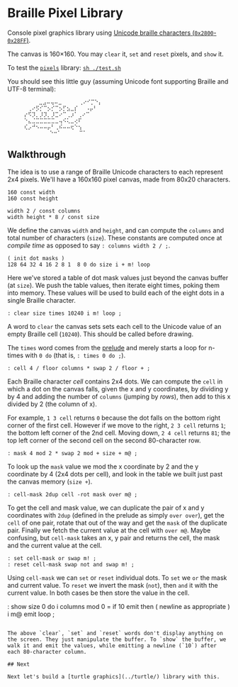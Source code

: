 # Braille Pixel Library

Console pixel graphics library using [Unicode braille characters (`0x2800`-`0x28FF`)](http://www.unicode.org/charts/PDF/U2800.pdf).

The canvas is 160×160. You may `clear` it, `set` and `reset` pixels, and `show` it.

To test the [`pixels`](./pixels.4th) library: [`sh ./test.sh`](./test.sh)

You should see this little guy (assuming Unicode font supporting Braille and UTF-8 terminal):

```text
    ⠀⠀⠀ ⠀⣀⣠⠤⢤⠤⣀⠀⠀   ⢀⠔⠊⡉⠑⡄
    ⠀⠀⢀⠔⡫⡊⠉⡢⡊⠉⡢⡋⣢⣀⡎⠀⠀⠠⡤⠃
    ⠀⡔⠫⡹⡀⡸⡹⡀⡸⣉⠔⠉⢀⡰⠁⢀⠔⠉
    ⠀⠑⣄⣈⣉⣉⣉⣉⣉⣀⢤⠪⢅⣀⢔⠏
    ⠀⢎⡠⠚⠢⠤⠤⡤⠃⢀⠮⠤⠤⢖⠑⢢
     ⠀⠀⠀⠀⠀ ⠀⠑⠒⠁⠀⠀ ⠀ ⠉⠁
```

## Walkthrough

The idea is to use a range of Braille Unicode characters to each represent 2x4 pixels. We'll have a 160x160 pixel canvas, made from 80x20 characters.

```forth
160 const width
160 const height

width 2 / const columns
width height * 8 / const size
```

We define the canvas `width` and `height`, and can compute the `columns` and total number of characters (`size`). These constants are computed once at _compile time_ as opposed to say `: columns width 2 / ;`.

```forth
( init dot masks )
128 64 32 4 16 2 8 1  8 0 do size i + m! loop
```

Here we've stored a table of dot mask values just beyond the canvas buffer (at `size`). We push the table values, then iterate eight times, poking them into memory. These values will be used to build each of the eight dots in a single Braille character.

```forth
: clear size times 10240 i m! loop ;
```

A word to `clear` the canvas sets sets each cell to the Unicode value of an empty Braille cell (`10240`). This should be called before drawing.

The `times` word comes from the [prelude](../prelude.4th) and merely starts a loop for n-times with `0 do` (that is, `: times 0 do ;`).

```forth
: cell 4 / floor columns * swap 2 / floor + ;
```

Each Braille character _cell_ contains 2x4 dots. We can compute the `cell` in which a dot on the canvas falls, given the x and y coordinates, by dividing y by 4 and adding the number of `columns` (jumping by _rows_), then add to this x divided by 2 (the column of x).

For example, `1 3 cell` returns `0` because the dot falls on the bottom right corner of the first cell. However if we move to the right, `2 3 cell` returns `1`; the bottom left corner of the 2nd cell. Moving down, `2 4 cell` returns `81`; the top left corner of the second cell on the second 80-character row.

```forth
: mask 4 mod 2 * swap 2 mod + size + m@ ;
```

To look up the `mask` value we mod the x coordinate by 2 and the y coordinate by 4 (2x4 dots per cell), and look in the table we built just past the canvas memory (`size +`).

```forth
: cell-mask 2dup cell -rot mask over m@ ;
```

To get the cell and mask value, we can duplicate the pair of x and y coordinates with `2dup` (defined in the prelude as simply `over over`), get the `cell` of one pair, rotate that out of the way and get the `mask` of the duplicate pair. Finally we fetch the current value at the cell with `over m@`. Maybe confusing, but `cell-mask` takes an x, y pair and returns the cell, the mask and the current value at the cell.

```forth
: set cell-mask or swap m! ;
: reset cell-mask swap not and swap m! ;
````

Using `cell-mask` we can `set` or `reset` individual dots. To `set` we `or` the mask and current value. To `reset` we invert the mask (`not`), then `and` it with the current value. In both cases be then store the value in the cell.

: show
  size 0 do
    i columns mod 0 = if 10 emit then  ( newline as appropriate )
    i m@ emit
  loop ;
```

The above `clear`, `set` and `reset` words don't display anything on the screen. They just manipulate the buffer. To `show` the buffer, we walk it and emit the values, while emitting a newline (`10`) after each 80-character column.

## Next

Next let's build a [turtle graphics](../turtle/) library with this.